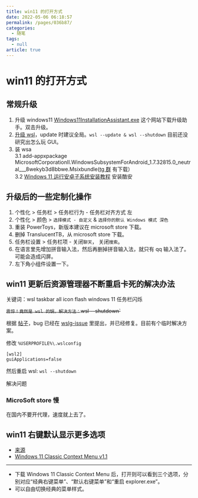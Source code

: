 ```yaml
---
title: win11 的打开方式
date: 2022-05-06 06:18:57
permalink: /pages/036b87/
categories: 
  - 随笔
tags: 
  - null
article: true
---
```

# win11 的打开方式

## 常规升级

1. 升级 windows11 [Windows11InstallationAssistant.exe](https://www.microsoft.com/en-us/software-download/windows11) 这个网站下载升级助手。双击升级。
2. [升级 wsl](https://zhuanlan.zhihu.com/p/419870972)，update 时建议全局。`wsl --update & wsl --shutdown` 目前还没研究出怎么玩 GUI。
3. 装 wsa  
    3.1 add-appxpackage MicrosoftCorporationII.WindowsSubsystemForAndroid_1.7.32815.0_neutral___8wekyb3d8bbwe.Msixbundle([tg 群]( https://t.me/joinchat/NV4xIhmoUTl6UIeB9--IlA) 有下载）  
    3.2 [Windows 11 运行安卓子系统安装教程](https://zhuanlan.zhihu.com/p/424959704) 安装酷安

## 升级后的一些定制化操作

1. 个性化 > 任务栏 > 任务栏行为 - 任务栏对齐方式 左
2. 个性化 > 颜色 > `选择模式 - 自定义` & `选择你的默认 Windows 模式 深色`
3. 重装 PowerToys，新版本建议在 microsoft store 下载。
4. 删掉 TranslucentTB，从 microsoft store 下载。
5. 任务栏设置 > 任务栏项 - 关闭`聊天`， 关闭`搜索`。
6. 在语言里先增加拼音输入法，然后再删掉拼音输入法，就只有 qq 输入法了。可能会造成闪屏。
7. 左下角小组件设置一下。

## win11 更新后资源管理器不断重启卡死的解决办法

关键词：wsl taskbar all icon flash windows 11 任务栏闪烁

~~`震惊！竟然是 wsl 的锅，解决方法：`wsl --shutdown`~~

根据 [帖子](https://www.v2ex.com/t/810392)，bug 已经在 [wslg-issue](https://github.com/microsoft/wslg/issues/348) 里提出，并已经修复。目前有个临时解决方案。

修改 `%USERPROFILE%\.wslconfig`

``` config
[wsl2]
guiApplications=false
```

然后重启 wsl: `wsl --shutdown`

解决问题

### MicroSoft store 慢

在国内不要开代理，速度就上去了。

## win11 右键默认显示更多选项

- [来源](https://www.zhihu.com/question/480356710/answer/2204452858)
- [Windows 11 Classic Context Menu v1.1](https://www.sordum.org/14479/windows-11-classic-context-menu-v1-1/)

---

- 下载 Windows 11 Classic Context Menu 后，打开则可以看到三个选项，分别对应“经典右键菜单”、“默认右键菜单”和“重启 explorer.exe”。
- 可以自由切换经典的菜单样式。
